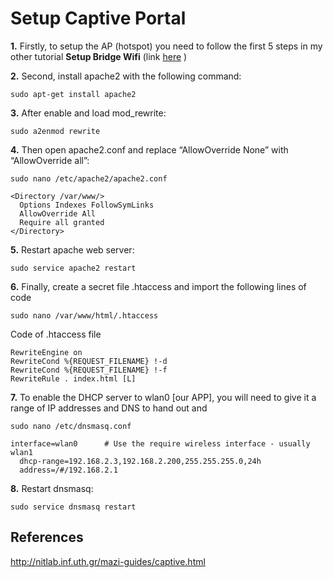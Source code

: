 # Setup Captive Portal

**1.** Firstly, to setup the AP (hotspot) you need to follow the first 5 steps in my other tutorial **Setup Bridge Wifi** (link [here](https://github.com/ddavidmelo/Raspberry-Pi-Zero/tree/master/Setup%20Bridge%20Wifi) )

**2.** Second, install apache2 with the following command:

``` sudo apt-get install apache2  ```

**3.** After enable and load mod_rewrite:

``` sudo a2enmod rewrite  ```

**4.** Then open apache2.conf and replace “AllowOverride None” with “AllowOverride all”:

``` sudo nano /etc/apache2/apache2.conf ```

    <Directory /var/www/>
      Options Indexes FollowSymLinks
      AllowOverride All
      Require all granted
    </Directory>

**5.** Restart apache web server:

``` sudo service apache2 restart ```

**6.** Finally, create a secret file .htaccess and import the following lines of code

``` sudo nano /var/www/html/.htaccess ```

Code of .htaccess file

    RewriteEngine on
    RewriteCond %{REQUEST_FILENAME} !-d
    RewriteCond %{REQUEST_FILENAME} !-f
    RewriteRule . index.html [L]

**7.** To enable the DHCP server to wlan0 [our APP], you will need to give it a range of IP addresses and DNS to hand out and

``` sudo nano /etc/dnsmasq.conf ```

    interface=wlan0      # Use the require wireless interface - usually wlan1
      dhcp-range=192.168.2.3,192.168.2.200,255.255.255.0,24h
      address=/#/192.168.2.1

**8.** Restart dnsmasq: 

    sudo service dnsmasq restart


## References
http://nitlab.inf.uth.gr/mazi-guides/captive.html


